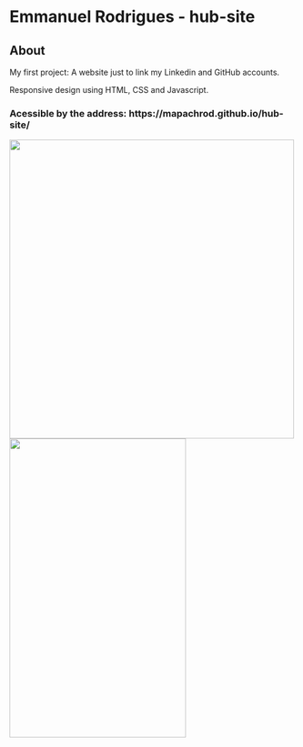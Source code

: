 <h1> Emmanuel Rodrigues - hub-site </h1>
<h2>About</h2>
<p>My first project: A website just to link my Linkedin and GitHub accounts.</p>
<p>Responsive design using HTML, CSS and Javascript.</p>
<h3>Acessible by the address: https://mapachrod.github.io/hub-site/</h3>
  <img src="https://github.com/user-attachments/assets/720732bd-6258-4942-9f00-a049b962a18e" width=500 height=525>
  <img src ="https://github.com/user-attachments/assets/68e2b837-05b2-4097-b75d-0f8ac2edcd61"width=310 height=525>

